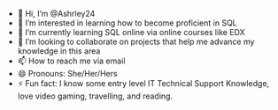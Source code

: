 - 👋 Hi, I’m @Ashrley24
- 👀 I’m interested in learning how to become proficient in SQL 
- 🌱 I’m currently learning SQL online via online courses like EDX
- 💞️ I’m looking to collaborate on projects that help me advance my knowledge in this area
- 📫 How to reach me via email
- 😄 Pronouns: She/Her/Hers
- ⚡ Fun fact: I know some entry level IT Technical Support Knowledge, love video gaming, travelling, and reading.
  
  

<!---
Ashrley24/Ashrley24 is a ✨ special ✨ repository because its `README.md` (this file) appears on your GitHub profile.
You can click the Preview link to take a look at your changes.
--->

